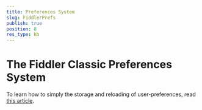 ```yaml
---
title: Preferences System
slug: FiddlerPrefs
publish: true
position: 8
res_type: kb
---
```


The Fiddler Classic Preferences System
==============================

To learn how to simply the storage and reloading of user-preferences, read [this article][1].

[1]: https://blogs.msdn.com/b/fiddler/archive/2010/05/04/fiddler-preference-system.aspx
